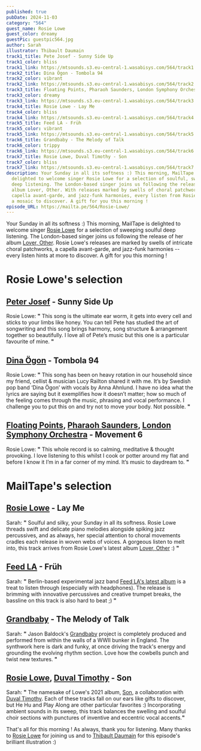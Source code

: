 ```yaml
---
published: true
pubDate: 2024-11-03
category: "564"
guest_name: Rosie Lowe
guest_color: dreamy
guestPic: guestpic564.jpg
author: Sarah
illustrator: Thibault Daumain
track1_title: Pete Josef - Sunny Side Up
track1_color: bliss
track1_link: https://mtsounds.s3.eu-central-1.wasabisys.com/564/track1.mp3
track2_title: Dina Ögon - Tombola 94
track2_color: vibrant
track2_link: https://mtsounds.s3.eu-central-1.wasabisys.com/564/track2.mp3
track3_title: Floating Points, Pharaoh Saunders, London Symphony Orchestra - Movement 6
track3_color: dreamy
track3_link: https://mtsounds.s3.eu-central-1.wasabisys.com/564/track3.mp3
track4_title: Rosie Lowe - Lay Me
track4_color: bliss
track4_link: https://mtsounds.s3.eu-central-1.wasabisys.com/564/track4.mp3
track5_title: Feed LA - Früh
track5_color: vibrant
track5_link: https://mtsounds.s3.eu-central-1.wasabisys.com/564/track5.mp3
track6_title: Grandbaby - The Melody of Talk
track6_color: trippy
track6_link: https://mtsounds.s3.eu-central-1.wasabisys.com/564/track6.mp3
track7_title: Rosie Lowe, Duval Timothy - Son
track7_color: bliss
track7_link: https://mtsounds.s3.eu-central-1.wasabisys.com/564/track7.mp3
description: Your Sunday in all its softness :) This morning, MailTape is
  delighted to welcome singer Rosie Lowe for a selection of soulful, sweeping,
  deep listening. The London-based singer joins us following the release of her
  album Lover, Other. With releases marked by swells of choral patchworks, a
  capella avant-garde, and jazz-funk harmonies, every listen from Rosie Lowe is
  a mosaic to discover. A gift for you this morning !
episode_URL: https://mailta.pe/564/Rosie-Lowe/
---
```

Your Sunday in all its softness :) This morning, MailTape is delighted to welcome singer [Rosie Lowe](https://rosielowe.bandcamp.com/) for a selection of sweeping soulful deep listening. The London-based singer joins us following the release of her album [Lover, Other](https://rosielowe.bandcamp.com/album/lover-other). Rosie Lowe's releases are marked by swells of intricate choral patchworks, a capella avant-garde, and jazz-funk harmonies -- every listen hints at more to discover. A gift for you this morning !

# Rosie Lowe's selection

## [Peter Josef](https://petejosef.bandcamp.com/) - Sunny Side Up

Rosie Lowe: **"** This song is the ultimate ear worm, it gets into every cell and sticks to your limbs like honey. You can tell Pete has studied the art of songwriting and this song brings harmony, song structure & arrangement together so beautifully. I love all of Pete’s music but this one is a particular favourite of mine. **"** 

## [Dina Ögon](https://singasongfighter.bandcamp.com/album/dina-gon-3) - Tombola 94

Rosie Lowe: **"** This song has been on heavy rotation in our household since my friend, cellist & musician Lucy Railton shared it with me. It’s by Swedish pop band ‘Dina Ögon’ with vocals by Anna Ahnlund. I have no idea what the lyrics are saying but it exemplifies how it doesn’t matter; how so much of the feeling comes through the music, phrasing and vocal performance. I challenge you to put this on and try not to move your body. Not possible. **"** 

## [Floating Points](https://floatingpoints.bandcamp.com/music), [Pharaoh Saunders](https://pharoahsanders.bandcamp.com/album/harvest-time-radio-edit-love-will-find-a-way-radio-edit), [London Symphony Orchestra](https://londonsymphonyorchestra.bandcamp.com/album/london-symphony-orchestra-claude-debussy-nocturnes-l-91-cd-98) - Movement 6

Rosie Lowe: **"** This whole record is so calming, meditative & thought provoking. I love listening to this whilst I cook or potter around my flat and before I know it I’m in a far corner of my mind. It’s music to daydream to. **"** 

# MailTape's selection

## [Rosie Lowe](https://rosielowe.bandcamp.com/) - Lay Me

Sarah: **"** Soulful and silky, your Sunday in all its softness. Rosie Lowe threads swift and delicate piano melodies alongside spiking jazz percussives, and as always, her special attention to choral movements cradles each release in woven webs of voices. A gorgeous listen to melt into, this track arrives from Rosie Lowe's latest album [Lover, Other](https://rosielowe.bandcamp.com/album/lover-other) :) **"**

## [Feed LA](https://waxthematique.bandcamp.com/album/feed-la-2) - Früh

Sarah: **"** Berlin-based experimental jazz band [Feed LA's latest album](https://waxthematique.bandcamp.com/album/feed-la-2) is a treat to listen through (especially with headphones). The release is brimming with innovative percussives and creative trumpet breaks, the bassline on this track is also hard to beat ;) **"** 

## [Grandbaby](https://grandbaby.bandcamp.com/) - The Melody of Talk

Sarah: **"** Jason Baldock's [Grandbaby](https://grandbaby.bandcamp.com/) project is completely produced and performed from within the walls of a WWII bunker in England. The synthwork here is dark and funky, at once driving the track's energy and grounding the evolving rhythm section. Love how the cowbells punch and twist new textures. **"** 

## [Rosie Lowe](https://rosielowe.bandcamp.com/), [Duval Timothy](https://duvaltimothy.bandcamp.com/) - Son

Sarah: **"** The namesake of Lowe's 2021 album, [Son](https://rosielowe.bandcamp.com/album/son), a collaboration with [Duval Timothy](https://duvaltimothy.bandcamp.com/). Each of these tracks fall on our ears like gifts to discover, but He Hu and Play Along are other particular favorites :) Incorporating ambient sounds in its sweep, this track balances the swelling and soulful choir sections with punctures of inventive and eccentric vocal accents.**"** 

That's all for this morning ! As always, thank you for listening. Many thanks to [Rosie Lowe](https://rosielowe.bandcamp.com/) for joining us and to [Thibault Daumain](https://thibaultdaumain.fr/) for this episode's brilliant illustration :)

